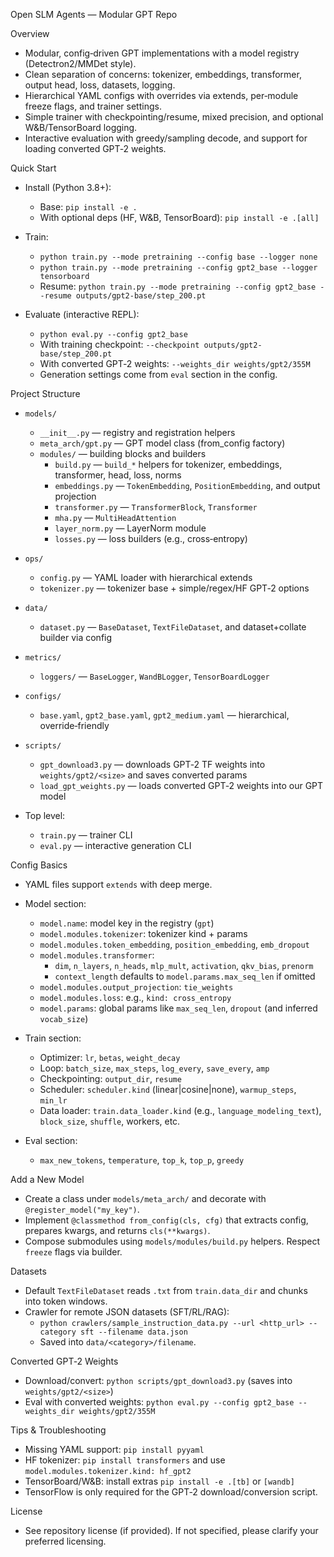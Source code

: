 Open SLM Agents — Modular GPT Repo

Overview

- Modular, config‑driven GPT implementations with a model registry (Detectron2/MMDet style).
- Clean separation of concerns: tokenizer, embeddings, transformer, output head, loss, datasets, logging.
- Hierarchical YAML configs with overrides via extends, per‑module freeze flags, and trainer settings.
- Simple trainer with checkpointing/resume, mixed precision, and optional W&B/TensorBoard logging.
- Interactive evaluation with greedy/sampling decode, and support for loading converted GPT‑2 weights.

Quick Start

- Install (Python 3.8+):
  - Base: `pip install -e .`
  - With optional deps (HF, W&B, TensorBoard): `pip install -e .[all]`

- Train:
  - `python train.py --mode pretraining --config base --logger none`
  - `python train.py --mode pretraining --config gpt2_base --logger tensorboard`
  - Resume: `python train.py --mode pretraining --config gpt2_base --resume outputs/gpt2-base/step_200.pt`

- Evaluate (interactive REPL):
  - `python eval.py --config gpt2_base`
  - With training checkpoint: `--checkpoint outputs/gpt2-base/step_200.pt`
  - With converted GPT‑2 weights: `--weights_dir weights/gpt2/355M`
  - Generation settings come from `eval` section in the config.

Project Structure

- `models/`
  - `__init__.py` — registry and registration helpers
  - `meta_arch/gpt.py` — GPT model class (from_config factory)
  - `modules/` — building blocks and builders
    - `build.py` — `build_*` helpers for tokenizer, embeddings, transformer, head, loss, norms
    - `embeddings.py` — `TokenEmbedding`, `PositionEmbedding`, and output projection
    - `transformer.py` — `TransformerBlock`, `Transformer`
    - `mha.py` — `MultiHeadAttention`
    - `layer_norm.py` — LayerNorm module
    - `losses.py` — loss builders (e.g., cross‑entropy)

- `ops/`
  - `config.py` — YAML loader with hierarchical extends
  - `tokenizer.py` — tokenizer base + simple/regex/HF GPT‑2 options

- `data/`
  - `dataset.py` — `BaseDataset`, `TextFileDataset`, and dataset+collate builder via config

- `metrics/`
  - `loggers/` — `BaseLogger`, `WandBLogger`, `TensorBoardLogger`

- `configs/`
  - `base.yaml`, `gpt2_base.yaml`, `gpt2_medium.yaml` — hierarchical, override‑friendly

- `scripts/`
  - `gpt_download3.py` — downloads GPT‑2 TF weights into `weights/gpt2/<size>` and saves converted params
  - `load_gpt_weights.py` — loads converted GPT‑2 weights into our GPT model

- Top level:
  - `train.py` — trainer CLI
  - `eval.py` — interactive generation CLI

Config Basics

- YAML files support `extends` with deep merge.
- Model section:
  - `model.name`: model key in the registry (`gpt`)
  - `model.modules.tokenizer`: tokenizer kind + params
  - `model.modules.token_embedding`, `position_embedding`, `emb_dropout`
  - `model.modules.transformer`:
    - `dim`, `n_layers`, `n_heads`, `mlp_mult`, `activation`, `qkv_bias`, `prenorm`
    - `context_length` defaults to `model.params.max_seq_len` if omitted
  - `model.modules.output_projection`: `tie_weights`
  - `model.modules.loss`: e.g., `kind: cross_entropy`
  - `model.params`: global params like `max_seq_len`, `dropout` (and inferred `vocab_size`)

- Train section:
  - Optimizer: `lr`, `betas`, `weight_decay`
  - Loop: `batch_size`, `max_steps`, `log_every`, `save_every`, `amp`
  - Checkpointing: `output_dir`, `resume`
  - Scheduler: `scheduler.kind` (linear|cosine|none), `warmup_steps`, `min_lr`
  - Data loader: `train.data_loader.kind` (e.g., `language_modeling_text`), `block_size`, `shuffle`, workers, etc.

- Eval section:
  - `max_new_tokens`, `temperature`, `top_k`, `top_p`, `greedy`

Add a New Model

- Create a class under `models/meta_arch/` and decorate with `@register_model("my_key")`.
- Implement `@classmethod from_config(cls, cfg)` that extracts config, prepares kwargs, and returns `cls(**kwargs)`.
- Compose submodules using `models/modules/build.py` helpers. Respect `freeze` flags via builder.

Datasets

- Default `TextFileDataset` reads `.txt` from `train.data_dir` and chunks into token windows.
- Crawler for remote JSON datasets (SFT/RL/RAG):
  - `python crawlers/sample_instruction_data.py --url <http_url> --category sft --filename data.json`
  - Saved into `data/<category>/filename`.

Converted GPT‑2 Weights

- Download/convert: `python scripts/gpt_download3.py` (saves into `weights/gpt2/<size>`)
- Eval with converted weights: `python eval.py --config gpt2_base --weights_dir weights/gpt2/355M`

Tips & Troubleshooting

- Missing YAML support: `pip install pyyaml`
- HF tokenizer: `pip install transformers` and use `model.modules.tokenizer.kind: hf_gpt2`
- TensorBoard/W&B: install extras `pip install -e .[tb]` or `[wandb]`
- TensorFlow is only required for the GPT‑2 download/conversion script.

License

- See repository license (if provided). If not specified, please clarify your preferred licensing.

